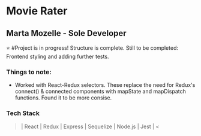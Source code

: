 # Movie Rater

## Marta Mozelle - Sole Developer

⭐  #Project is in progress! Structure is complete. Still to be completed: Frontend styling and adding further tests. 

### Things to note:
- Worked with React-Redux selectors. These replace the need for Redux's connect() & connected components with mapState and mapDispatch functions. Found it to be more consise. 

### Tech Stack
 > | React | Redux | Express | Sequelize | Node.js | Jest | <



